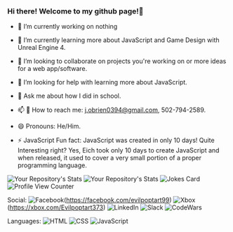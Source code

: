 ### Hi there! Welcome to my github page!👋

<!--
**Jobrien0394/Jobrien0394** is a ✨ _special_ ✨ repository because its `README.md` (this file) appears on your GitHub profile.

Here are some ideas to get you started:

-->
- 🔭 I’m currently working on nothing

- 🌱 I’m currently learning more about JavaScript and Game Design with Unreal Engine 4.

- 👯 I’m looking to collaborate on projects you're working on or more ideas for a web app/software.

- 🤔 I’m looking for help with learning more about JavaScript.

- 💬 Ask me about how I did in school.

- 📫 📱 How to reach me: j.obrien0394@gmail.com, 502-794-2589.

- 😄 Pronouns: He/Him.

- ⚡ JavaScript Fun fact: JavaScript was created in only 10 days! Quite Interesting right? Yes, Eich took only 10 days to create JavaScript
and when released, it used to cover a very small portion of a proper programming language.

![Your Repository's Stats](https://github-readme-stats.vercel.app/api?username=Jobrien0394&show_icons=true)
![Your Repository's Stats](https://github-readme-stats.vercel.app/api/top-langs/?username=Jobrien0394&theme=blue-green)
![Jokes Card](https://readme-jokes.vercel.app/api)
![Profile View Counter](https://komarev.com/ghpvc/?username=Jobrien0394)

Social:
![Facebook](https://img.shields.io/badge/Facebook-1877F2.svg?style=for-the-badge&logo=Facebook&logoColor=white)(https://facebook.com/evilpoptart99)
![Xbox](https://img.shields.io/badge/Xbox-107C10.svg?style=for-the-badge&logo=Xbox&logoColor=white)(https://xbox.com/Evilpoptart373)
![LinkedIn](https://img.shields.io/badge/LinkedIn-0A66C2.svg?style=for-the-badge&logo=LinkedIn&logoColor=white)
![Slack](https://img.shields.io/badge/Slack-4A154B?style=for-the-badge&logo=slack&logoColor=white)
![CodeWars](https://img.shields.io/badge/Codewars-B1361E?style=for-the-badge&logo=Codewars&logoColor=white)

Languages:
![HTML](https://img.shields.io/badge/HTML5-E34F26?style=for-the-badge&logo=html5&logoColor=white)
![CSS](https://img.shields.io/badge/CSS3-1572B6?style=for-the-badge&logo=css3&logoColor=white)
![JavaScript](https://img.shields.io/badge/JavaScript-323330?style=for-the-badge&logo=javascript&logoColor=F7DF1E)
